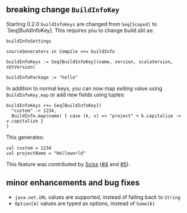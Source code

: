   [Sciss]: https://github.com/Sciss
  [4]: https://github.com/sbt/sbt-buildinfo/pull/4
  [5]: https://github.com/sbt/sbt-buildinfo/pull/5

## breaking change `BuildInfoKey`

Starting 0.2.0 `buildInfoKeys` are changed from `Seq[Scoped]` to `Seq[BuildInfoKey]. This requires you to change build.sbt as:

    buildInfoSettings

    sourceGenerators in Compile <+= buildInfo

    buildInfoKeys := Seq[BuildInfoKey](name, version, scalaVersion, sbtVersion)

    buildInfoPackage := "hello"

In addition to normal keys, you can now map exiting value using `BuildInfoKey.map` or add new fields using tuples:


    buildInfoKeys ++= Seq[BuildInfoKey](
      "custom" -> 1234,
      BuildInfo.map(name) { case (k, v) => "project" + k.capitalize -> v.capitalize }
    )

This generates:

    val custom = 1234
    val projectName = "Helloworld"

This feature was contributed by [Sciss][Sciss] ([#4][4] and [#5][5]).

## minor enhancements and bug fixes

- `java.net.URL` values are supported, instead of falling back to `String`
- `Option[A]` values are typed as options, instead of `Some[A]`
